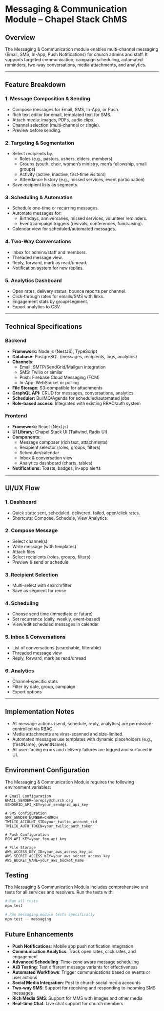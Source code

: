 # Messaging & Communication Module – Chapel Stack ChMS

## Overview

The Messaging & Communication module enables multi-channel messaging (Email, SMS, In-App, Push Notifications) for church admins and staff. It supports targeted communication, campaign scheduling, automated reminders, two-way conversations, media attachments, and analytics.

---

## Feature Breakdown

### 1. Message Composition & Sending
- Compose messages for Email, SMS, In-App, or Push.
- Rich text editor for email, templated text for SMS.
- Attach media: images, PDFs, audio clips.
- Channel selection (multi-channel or single).
- Preview before sending.

### 2. Targeting & Segmentation
- Select recipients by:
  - Roles (e.g., pastors, ushers, elders, members)
  - Groups (youth, choir, women’s ministry, men’s fellowship, small groups)
  - Activity (active, inactive, first-time visitors)
  - Attendance history (e.g., missed services, event participation)
- Save recipient lists as segments.

### 3. Scheduling & Automation
- Schedule one-time or recurring messages.
- Automate messages for:
  - Birthdays, anniversaries, missed services, volunteer reminders.
  - Event/campaign triggers (revivals, conferences, fundraising).
- Calendar view for scheduled/automated messages.

### 4. Two-Way Conversations
- Inbox for admins/staff and members.
- Threaded message view.
- Reply, forward, mark as read/unread.
- Notification system for new replies.

### 5. Analytics Dashboard
- Open rates, delivery status, bounce reports per channel.
- Click-through rates for emails/SMS with links.
- Engagement stats by group/segment.
- Export analytics to CSV.

---

## Technical Specifications

### Backend
- **Framework:** Node.js (NestJS), TypeScript
- **Database:** PostgreSQL (messages, recipients, logs, analytics)
- **Channels:**
  - Email: SMTP/SendGrid/Mailgun integration
  - SMS: Twilio or similar
  - Push: Firebase Cloud Messaging (FCM)
  - In-App: WebSocket or polling
- **File Storage:** S3-compatible for attachments
- **GraphQL API:** CRUD for messages, conversations, analytics
- **Scheduler:** BullMQ/Agenda for scheduled/automated jobs
- **Role-based access:** Integrated with existing RBAC/auth system

### Frontend
- **Framework:** React (Next.js)
- **UI Library:** Chapel Stack UI (Tailwind, Radix UI)
- **Components:**
  - Message composer (rich text, attachments)
  - Recipient selector (roles, groups, filters)
  - Scheduler/calendar
  - Inbox & conversation view
  - Analytics dashboard (charts, tables)
- **Notifications:** Toasts, badges, in-app alerts

---

## UI/UX Flow

### 1. Dashboard
- Quick stats: sent, scheduled, delivered, failed, open/click rates.
- Shortcuts: Compose, Schedule, View Analytics.

### 2. Compose Message
- Select channel(s)
- Write message (with templates)
- Attach files
- Select recipients (roles, groups, filters)
- Preview & send or schedule

### 3. Recipient Selection
- Multi-select with search/filter
- Save as segment for reuse

### 4. Scheduling
- Choose send time (immediate or future)
- Set recurrence (daily, weekly, event-based)
- View/edit scheduled messages in calendar

### 5. Inbox & Conversations
- List of conversations (searchable, filterable)
- Threaded message view
- Reply, forward, mark as read/unread

### 6. Analytics
- Channel-specific stats
- Filter by date, group, campaign
- Export options

---

## Implementation Notes

- All message actions (send, schedule, reply, analytics) are permission-controlled via RBAC.
- Media attachments are virus-scanned and size-limited.
- Automated messages use templates with dynamic placeholders (e.g., {firstName}, {eventName}).
- All user-facing errors and delivery failures are logged and surfaced in UI.

## Environment Configuration

The Messaging & Communication Module requires the following environment variables:

```
# Email Configuration
EMAIL_SENDER=noreply@church.org
SENDGRID_API_KEY=your_sendgrid_api_key

# SMS Configuration
SMS_SENDER_NUMBER=CHURCH
TWILIO_ACCOUNT_SID=your_twilio_account_sid
TWILIO_AUTH_TOKEN=your_twilio_auth_token

# Push Configuration
FCM_API_KEY=your_fcm_api_key

# File Storage
AWS_ACCESS_KEY_ID=your_aws_access_key_id
AWS_SECRET_ACCESS_KEY=your_aws_secret_access_key
AWS_BUCKET_NAME=your_aws_bucket_name
```

## Testing

The Messaging & Communication Module includes comprehensive unit tests for all services and resolvers. Run the tests with:

```bash
# Run all tests
npm test

# Run messaging module tests specifically
npm test -- messaging
```

## Future Enhancements

- **Push Notifications**: Mobile app push notification integration
- **Communication Analytics**: Track open rates, click rates, and engagement
- **Advanced Scheduling**: Time-zone aware message scheduling
- **A/B Testing**: Test different message variants for effectiveness
- **Automated Workflows**: Trigger communications based on events or user actions
- **Social Media Integration**: Post to church social media accounts
- **Two-way SMS**: Support for receiving and responding to incoming SMS messages
- **Rich Media SMS**: Support for MMS with images and other media
- **Real-time Chat**: Live chat support for church members
